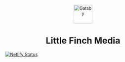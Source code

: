 <p align="center">
  <a href="https://www.gatsbyjs.org">
    <img alt="Gatsby" src="https://www.gatsbyjs.org/monogram.svg" width="60" />
  </a>
</p>
<h1 align="center">
  Little Finch Media
</h1>

[![Netlify Status](https://api.netlify.com/api/v1/badges/1b35fbfa-389e-4655-87b5-964c88fd1398/deploy-status)](https://app.netlify.com/sites/serene-euler-988cd5/deploys)
